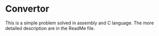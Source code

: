 # Convertor
This is a simple problem solved in assembly and C language. The more detailed description are in the ReadMe file.
